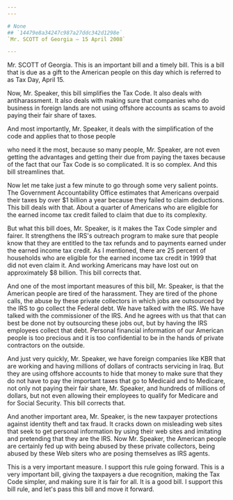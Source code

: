 ```yaml
---
---

# None
## `14479e8a34247c987a27ddc342d1298e`
`Mr. SCOTT of Georgia — 15 April 2008`

---
```



Mr. SCOTT of Georgia. This is an important bill and a timely bill. 
This is a bill that is due as a gift to the American people on this day 
which is referred to as Tax Day, April 15.

Now, Mr. Speaker, this bill simplifies the Tax Code. It also deals 
with antiharassment. It also deals with making sure that companies who 
do business in foreign lands are not using offshore accounts as scams 
to avoid paying their fair share of taxes.

And most importantly, Mr. Speaker, it deals with the simplification 
of the code and applies that to those people


who need it the most, because so many people, Mr. Speaker, are not even 
getting the advantages and getting their due from paying the taxes 
because of the fact that our Tax Code is so complicated. It is so 
complex. And this bill streamlines that.

Now let me take just a few minute to go through some very salient 
points. The Government Accountability Office estimates that Americans 
overpaid their taxes by over $1 billion a year because they failed to 
claim deductions. This bill deals with that. About a quarter of 
Americans who are eligible for the earned income tax credit failed to 
claim that due to its complexity.

But what this bill does, Mr. Speaker, is it makes the Tax Code 
simpler and fairer. It strengthens the IRS's outreach program to make 
sure that people know that they are entitled to the tax refunds and to 
payments earned under the earned income tax credit. As I mentioned, 
there are 25 percent of households who are eligible for the earned 
income tax credit in 1999 that did not even claim it. And working 
Americans may have lost out on approximately $8 billion. This bill 
corrects that.

And one of the most important measures of this bill, Mr. Speaker, is 
that the American people are tired of the harassment. They are tired of 
the phone calls, the abuse by these private collectors in which jobs 
are outsourced by the IRS to go collect the Federal debt. We have 
talked with the IRS. We have talked with the commissioner of the IRS. 
And he agrees with us that that can best be done not by outsourcing 
these jobs out, but by having the IRS employees collect that debt. 
Personal financial information of our American people is too precious 
and it is too confidential to be in the hands of private contractors on 
the outside.

And just very quickly, Mr. Speaker, we have foreign companies like 
KBR that are working and having millions of dollars of contracts 
servicing in Iraq. But they are using offshore accounts to hide that 
money to make sure that they do not have to pay the important taxes 
that go to Medicaid and to Medicare, not only not paying their fair 
share, Mr. Speaker, and hundreds of millions of dollars, but not even 
allowing their employees to qualify for Medicare and for Social 
Security. This bill corrects that.

And another important area, Mr. Speaker, is the new taxpayer 
protections against identity theft and tax fraud. It cracks down on 
misleading web sites that seek to get personal information by using 
their web sites and imitating and pretending that they are the IRS. Now 
Mr. Speaker, the American people are certainly fed up with being abused 
by these private collectors, being abused by these Web siters who are 
posing themselves as IRS agents.

This is a very important measure. I support this rule going forward. 
This is a very important bill, giving the taxpayers a due recognition, 
making the Tax Code simpler, and making sure it is fair for all. It is 
a good bill. I support this bill rule, and let's pass this bill and 
move it forward.
